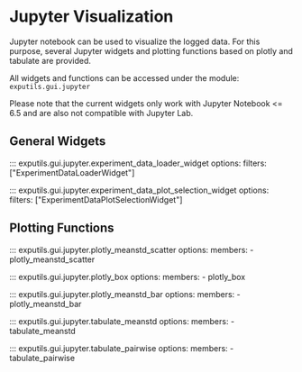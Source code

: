 # Jupyter Visualization

Jupyter notebook can be used to visualize the logged data. 
For this purpose, several Jupyter widgets and plotting functions based on plotly and tabulate are provided.

All widgets and functions can be accessed under the module: ``exputils.gui.jupyter``

Please note that the current widgets only work with Jupyter Notebook <= 6.5 and are also not compatible with Jupyter Lab.

## General Widgets 

::: exputils.gui.jupyter.experiment_data_loader_widget
    options:
        filters: ["ExperimentDataLoaderWidget"]

::: exputils.gui.jupyter.experiment_data_plot_selection_widget
    options:
        filters: ["ExperimentDataPlotSelectionWidget"]

## Plotting Functions

::: exputils.gui.jupyter.plotly_meanstd_scatter
    options:
        members:
            - plotly_meanstd_scatter

::: exputils.gui.jupyter.plotly_box
    options:
        members:
            - plotly_box


::: exputils.gui.jupyter.plotly_meanstd_bar
    options:
        members:
            - plotly_meanstd_bar

::: exputils.gui.jupyter.tabulate_meanstd
    options:
        members:
            - tabulate_meanstd

::: exputils.gui.jupyter.tabulate_pairwise
    options:
        members:
            - tabulate_pairwise